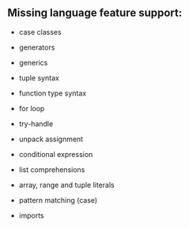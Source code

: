 Missing language feature support:
---------------------------------
- case classes
- generators
- generics
- tuple syntax
- function type syntax
- for loop
- try-handle
- unpack assignment
- conditional expression
- list comprehensions
- array, range and tuple literals
- pattern matching (case)

- imports